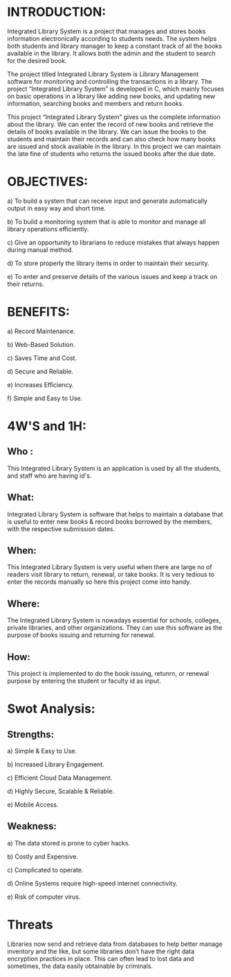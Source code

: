 # INTRODUCTION:
Integrated Library System is a project that manages and stores books information electronically according to students needs. The system helps both students and library manager to keep a constant track of all the books available in the library. It allows both the admin and the student to search for the desired book.

The project titled Integrated Library System is Library Management software for monitoring and controlling the transactions in a library. The project “Integrated Library System” is developed in C, which mainly focuses on basic operations in a library like adding new books, and updating new information, searching books and members and return books.

This project “Integrated Library System” gives us the complete information about the library. We can enter the record of new books and retrieve the details of books available in the library. We can issue the books to the students and maintain their records and can also check how many books are issued and stock available in the library. In this project we can maintain the late fine of students who returns the issued books after the due date.
# OBJECTIVES:
a) To build a system that can receive input and generate automatically output in easy way and short time.

b) To build a monitoring system that is able to monitor and manage all library operations efficiently.

c) Give an opportunity to librarians to reduce mistakes that always happen during manual method.

d) To store properly the library items in order to maintain their security.

e) To enter and preserve details of the various issues and keep a track on their returns.

# BENEFITS:
a) Record Maintenance.

b) Web-Based Solution.

c) Saves Time and Cost.

d) Secure and Reliable.

e) Increases Efficiency.

f) Simple and Easy to Use.
# 4W'S and 1H:
## Who :
This Integrated Library System is an application is used by all the students, and staff who are having id's.

## What:
Integrated Library System is software that helps to maintain a database that is useful to enter new books & record books borrowed by the members, with the respective submission dates.

## When:
This Integrated Library System is very useful when there are large no of readers visit library to return, renewal, or take books. It is very tedious to enter the records manually so here this project come into handy.

## Where:
The Integrated Library System is nowadays essential for schools, colleges, private libraries, and other organizations. They can use this software as the purpose of books issuing and returning for renewal.

## How:
This project is implemented to do the book issuing, retunrn, or renewal purpose by entering the student or faculty id as input.
# Swot Analysis:
## Strengths:
a) Simple & Easy to Use.

b) Increased Library Engagement.

c) Efficient Cloud Data Management.

d) Highly Secure, Scalable & Reliable.

e) Mobile Access.

## Weakness:
a) The data stored is prone to cyber hacks.

b) Costly and Expensive.

c) Complicated to operate.

d) Online Systems require high-speed internet connectivity.

e) Risk of computer virus.
# Threats
Libraries now send and retrieve data from databases to help better manage inventory and the like, but some libraries don’t have the right data encryption practices in place. This can often lead to lost data and sometimes, the data easily obtainable by criminals.
